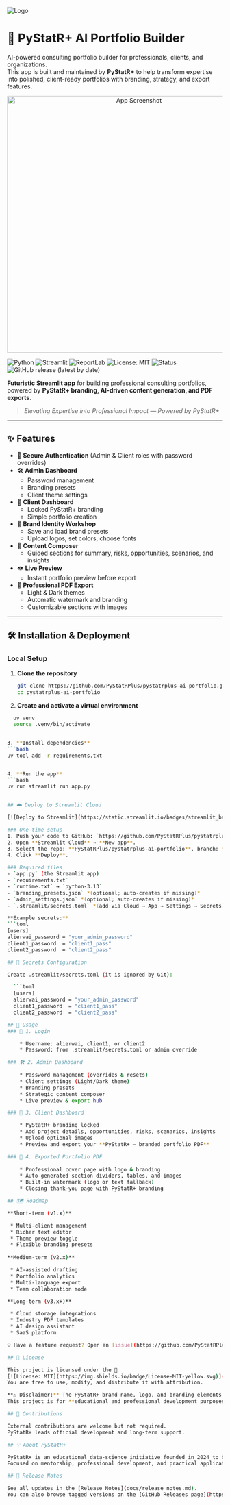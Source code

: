 
![Logo](docs/screenshots/logo.png)

# 🚀 PyStatR+ AI Portfolio Builder

AI-powered consulting portfolio builder for professionals, clients, and organizations.  
This app is built and maintained by **PyStatR+** to help transform expertise into polished, client-ready portfolios with branding, strategy, and export features.

<p align="center">
  <img src="docs/screenshots/app_preview.png" alt="App Screenshot" width="600"/>
</p>

![Python](https://img.shields.io/badge/Python-3.12-blue?logo=python)
![Streamlit](https://img.shields.io/badge/Streamlit-1.30+-FF4B4B?logo=streamlit)
![ReportLab](https://img.shields.io/badge/ReportLab-PDF-green)
![License: MIT](https://img.shields.io/badge/License-MIT-yellow.svg)
![Status](https://img.shields.io/badge/Status-Active-success)
![GitHub release (latest by date)](https://img.shields.io/github/v/release/PyStatRPlus/pystatrplus-ai-portfolio?logo=github&label=Release)

**Futuristic Streamlit app** for building professional consulting portfolios,  
powered by **PyStatR+ branding, AI-driven content generation, and PDF exports**.  

> *Elevating Expertise into Professional Impact — Powered by PyStatR+*  

---

## ✨ Features

- 🔐 **Secure Authentication** (Admin & Client roles with password overrides)
- 🛠️ **Admin Dashboard**
  - Password management
  - Branding presets
  - Client theme settings
- 👤 **Client Dashboard**
  - Locked PyStatR+ branding
  - Simple portfolio creation
- 🎨 **Brand Identity Workshop**
  - Save and load brand presets
  - Upload logos, set colors, choose fonts
- 📝 **Content Composer**
  - Guided sections for summary, risks, opportunities, scenarios, and insights
- 👁️ **Live Preview**
  - Instant portfolio preview before export
- 📄 **Professional PDF Export**
  - Light & Dark themes
  - Automatic watermark and branding
  - Customizable sections with images

---

## 🛠️ Installation & Deployment

### Local Setup

1. **Clone the repository**

   ```bash
   git clone https://github.com/PyStatRPlus/pystatrplus-ai-portfolio.git
   cd pystatrplus-ai-portfolio
2. **Create and activate a virtual environment**
  ```bash
    uv venv
    source .venv/bin/activate


3. **Install dependencies**
  ```bash
  uv tool add -r requirements.txt


4. **Run the app**
  ```bash
  uv run streamlit run app.py


## ☁️ Deploy to Streamlit Cloud

[![Deploy to Streamlit](https://static.streamlit.io/badges/streamlit_badge_black_white.svg)](https://streamlit.io/cloud)

### One-time setup
1. Push your code to GitHub: `https://github.com/PyStatRPlus/pystatrplus-ai-portfolio`
2. Open **Streamlit Cloud** → **New app**.
3. Select the repo: **PyStatRPlus/pystatrplus-ai-portfolio**, branch: **main**, main file: **app.py**.
4. Click **Deploy**.

### Required files
- `app.py` (the Streamlit app)
- `requirements.txt`
- `runtime.txt` → `python-3.13`
- `branding_presets.json` *(optional; auto-creates if missing)*
- `admin_settings.json` *(optional; auto-creates if missing)*
- `.streamlit/secrets.toml` *(add via Cloud → App → Settings → Secrets)

**Example secrets:**
```toml
[users]
alierwai_password = "your_admin_password"
client1_password  = "client1_pass"
client2_password  = "client2_pass"

## 🔐 Secrets Configuration

  Create .streamlit/secrets.toml (it is ignored by Git):

    ```toml
    [users]
    alierwai_password = "your_admin_password"
    client1_password  = "client1_pass"
    client2_password  = "client2_pass"

## 🎯 Usage
### 🔑 1. Login

      * Username: alierwai, client1, or client2
      * Password: from .streamlit/secrets.toml or admin override

### 🛠️ 2. Admin Dashboard
      
      * Password management (overrides & resets)
      * Client settings (Light/Dark theme)
      * Branding presets
      * Strategic content composer
      * Live preview & export hub

### 👤 3. Client Dashboard

      * PyStatR+ branding locked
      * Add project details, opportunities, risks, scenarios, insights
      * Upload optional images
      * Preview and export your **PyStatR+ – branded portfolio PDF**

### 📄 4. Exported Portfolio PDF
    
      * Professional cover page with logo & branding
      * Auto-generated section dividers, tables, and images
      * Built-in watermark (logo or text fallback)
      * Closing thank-you page with PyStatR+ branding

## 🗺️ Roadmap

  **Short-term (v1.x)**
  
   * Multi-client management
   * Richer text editor
   * Theme preview toggle
   * Flexible branding presets
   
  **Medium-term (v2.x)**
  
   * AI-assisted drafting
   * Portfolio analytics
   * Multi-language export
   * Team collaboration mode

  **Long-term (v3.x+)**

   * Cloud storage integrations
   * Industry PDF templates
   * AI design assistant
   * SaaS platform

💡 Have a feature request? Open an [issue](https://github.com/PyStatRPlus/pystatrplus-ai-portfolio/issues) or a [pull request](https://github.com/PyStatRPlus/pystatrplus-ai-portfolio/pulls).

## 📜 License

This project is licensed under the 📜 
[![License: MIT](https://img.shields.io/badge/License-MIT-yellow.svg)](https://opensource.org/licenses/MIT).
You are free to use, modify, and distribute it with attribution.

**⚠️ Disclaimer:** The PyStatR+ brand name, logo, and branding elements are proprietary and not covered under this license.
This project is for **educational and professional development purposes only**, and is **independent of any employer or healthcare system.**

## 🤝 Contributions

External contributions are welcome but not required.
PyStatR+ leads official development and long-term support.

## 💡 About PyStatR+

PyStatR+ is an educational data-science initiative founded in 2024 to bridge the gap between academic statistics and real-world data science.
Focused on mentorship, professional development, and practical applications of Python, R, and statistics, PyStatR+ empowers professionals to build impactful careers and deliver data-driven results.

## 📄 Release Notes  

See all updates in the [Release Notes](docs/release_notes.md).  
You can also browse tagged versions on the [GitHub Releases page](https://github.com/PyStatRPlus/pystatrplus-ai-portfolio/releases).  
